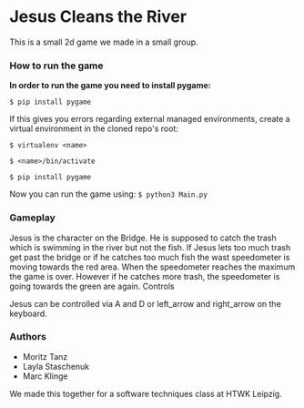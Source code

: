 # Jesus Cleans the River

This is a small 2d game we made in a small group.

### How to run the game

**In order to run the game you need to install pygame:**

```$ pip install pygame```

If this gives you errors regarding external managed environments, create a virtual environment in the cloned repo's root:

```$ virtualenv <name>```

```$ <name>/bin/activate``` 

```$ pip install pygame```

Now you can run the game using:
```$ python3 Main.py```

### Gameplay

Jesus is the character on the Bridge. He is supposed to catch the trash which is swimming in the river but not the fish.
If Jesus lets too much trash get past the bridge or if he catches too much fish the wast speedometer is moving towards the red area. When the speedometer reaches the maximum the game is over.
However if he catches more trash, the speedometer is going towards the green are again.
Controls

Jesus can be controlled via A and D or left_arrow and right_arrow on the keyboard.


### Authors

- Moritz Tanz
- Layla Staschenuk
- Marc Klinge

We made this together for a software techniques class at HTWK Leipzig.



